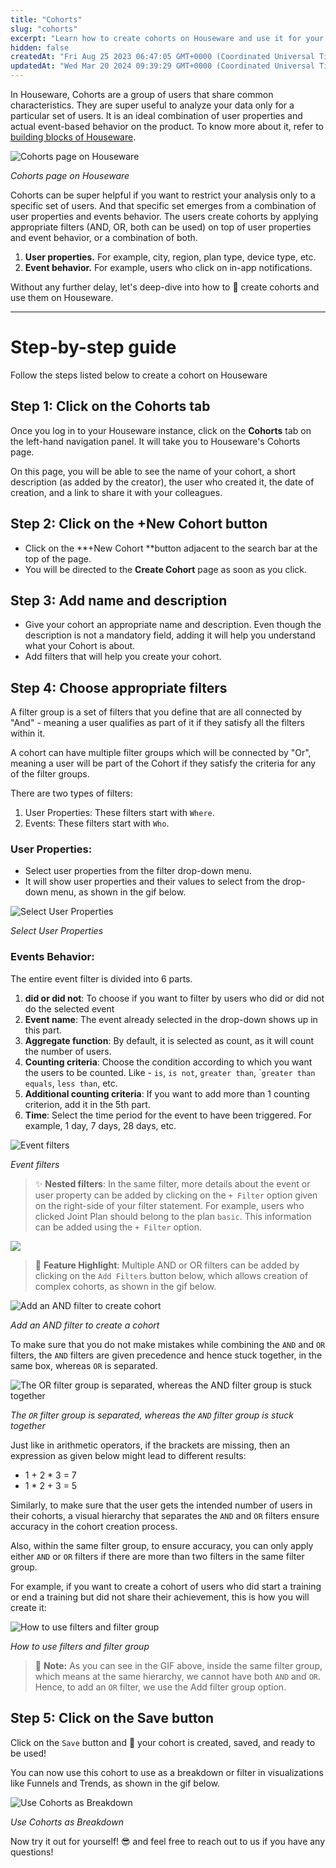 ```yaml
---
title: "Cohorts"
slug: "cohorts"
excerpt: "Learn how to create cohorts on Houseware and use it for your analysis"
hidden: false
createdAt: "Fri Aug 25 2023 06:47:05 GMT+0000 (Coordinated Universal Time)"
updatedAt: "Wed Mar 20 2024 09:39:29 GMT+0000 (Coordinated Universal Time)"
---
```

In Houseware, Cohorts are a group of users that share common characteristics. They are super useful to analyze your data only for a particular set of users. It is an ideal combination of user properties and actual event-based behavior on the product. To know more about it, refer to [building blocks of Houseware](https://docs.houseware.io/docs/building-blocks-of-houseware#cohorts).

![Cohorts page on Houseware](https://files.readme.io/700898f-Screenshot_2023-08-25_at_5.18.53_PM.png)

*Cohorts page on Houseware*


Cohorts can be super helpful if you want to restrict your analysis only to a specific set of users. And that specific set emerges from a combination of user properties and events behavior. The users create cohorts by applying appropriate filters (AND, OR, both can be used) on top of user properties and event behavior, or a combination of both.

1. **User properties.** For example, city, region, plan type, device type, etc.
2. **Event behavior.** For example, users who click on in-app notifications.

Without any further delay, let's deep-dive into how to 🥣 create cohorts and use them on Houseware.

***

# Step-by-step guide

Follow the steps listed below to create a cohort on Houseware

## Step 1: Click on the Cohorts tab

Once you log in to your Houseware instance, click on the **Cohorts** tab on the left-hand navigation panel. It will take you to Houseware's Cohorts page.

On this page, you will be able to see the name of your cohort, a short description (as added by the creator), the user who created it, the date of creation, and a link to share it with your colleagues. 

## Step 2: Click on the +New Cohort button

- Click on the **+New Cohort **button adjacent to the search bar at the top of the page. 
- You will be directed to the **Create Cohort** page as soon as you click.

## Step 3: Add name and description

- Give your cohort an appropriate name and description. Even though the description is not a mandatory field, adding it will help you understand what your Cohort is about.
- Add filters that will help you create your cohort.

## Step 4: Choose appropriate filters

A filter group is a set of filters that you define that are all connected by "And" - meaning a user qualifies as part of it if they satisfy all the filters within it. 

A cohort can have multiple filter groups which will be connected by "Or", meaning a user will be part of the Cohort if they satisfy the criteria for any of the filter groups.

There are two types of filters:

1. User Properties: These filters start with `Where`.
2. Events: These filters start with `Who`.

### User Properties:

- Select user properties from the filter drop-down menu. 
- It will show user properties and their values to select from the drop-down menu, as shown in the gif below.

![Select User Properties](https://files.readme.io/49e0543-Screenshot_2023-08-25_at_5.50.49_PM.png)

*Select User Properties*


### Events Behavior:

The entire event filter is divided into 6 parts.

1. **did or did not**: To choose if you want to filter by users who did or did not do the selected event
2. **Event name**: The event already selected in the drop-down shows up in this part.
3. **Aggregate function**: By default, it is selected as count, as it will count the number of users.
4. **Counting criteria**: Choose the condition according to which you want the users to be counted. Like - `is`, `is not`, `greater than`, \``greater than equals`, `less than`, etc.
5. **Additional counting criteria**: If you want to add more than 1 counting criterion, add it in the 5th part.
6. **Time**: Select the time period for the event to have been triggered. For example, 1 day, 7 days, 28 days, etc.

![Event filters](https://files.readme.io/f717f66-cohort_creation.gif)

*Event filters*


> ✨ **Nested filters**: In the same filter, more details about the event or user property can be added by clicking on the `+ Filter` option given on the right-side of your filter statement. For example, users who clicked Joint Plan should belong to the plan `basic`. This information can be added using the `+ Filter` option.

![](https://files.readme.io/98806ba-Screenshot_2023-08-28_at_2.33.38_PM.png)


> 🌟 **Feature Highlight**: Multiple AND or OR filters can be added by clicking on the `Add Filters` button below, which allows creation of complex cohorts, as shown in the gif below.

![Add an AND filter to create cohort](https://files.readme.io/e6d47ee-And_filter.gif)

*Add an AND filter to create a cohort*


To make sure that you do not make mistakes while combining the `AND` and `OR` filters, the `AND` filters are given precedence and hence stuck together, in the same box, whereas `OR` is separated.

![The `OR` filter group is separated, whereas the `AND` filter group is stuck together](https://files.readme.io/fc68d91-Screenshot_2023-09-20_at_1.50.53_AM.png)

*The `OR` filter group is separated, whereas the `AND` filter group is stuck together*


Just like in arithmetic operators, if the brackets are missing, then an expression as given below might lead to different results:

- 1 + 2 \* 3 = 7 
- 1 \* 2 + 3 = 5

Similarly, to make sure that the user gets the intended number of users in their cohorts, a visual hierarchy that separates the `AND` and `OR` filters ensure accuracy in the cohort creation process.

Also, within the same filter group, to ensure accuracy, you can only apply either `AND` or  `OR` filters if there are more than two filters in the same filter group.

For example, if you want to create a cohort of users who did start a training or end a training but did not share their achievement, this is how you will create it:

![How to use filters and filter group](https://files.readme.io/aabe83c-cohort_creation_withfilters.gif)

*How to use filters and filter group*


> 👀 **Note:** As you can see in the GIF above, inside the same filter group, which means at the same hierarchy, we cannot have both `AND` and `OR`. Hence, to add an `OR` filter, we use the Add filter group option.

## Step 5: Click on the Save button

Click on the `Save` button and :tada: your cohort is created, saved, and ready to be used!

You can now use this cohort to use as a breakdown or filter in visualizations like Funnels and Trends, as shown in the gif below.

![Use Cohorts as Breakdown](https://files.readme.io/bb306b9-cohort_use.gif)

*Use Cohorts as Breakdown*


Now try it out for yourself! :sunglasses: and feel free to reach out to us if you have any questions!
